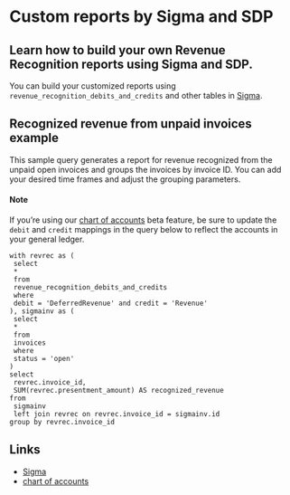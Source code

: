# Custom reports by Sigma and SDP

## Learn how to build your own Revenue Recognition reports using Sigma and SDP.

You can build your customized reports using
`revenue_recognition_debits_and_credits` and other tables in
[Sigma](https://docs.stripe.com/stripe-data/access-data-in-dashboard).

## Recognized revenue from unpaid invoices example

This sample query generates a report for revenue recognized from the unpaid open
invoices and groups the invoices by invoice ID. You can add your desired time
frames and adjust the grouping parameters.

#### Note

If you’re using our [chart of
accounts](https://docs.stripe.com/revenue-recognition/chart-of-accounts) beta
feature, be sure to update the `debit` and `credit` mappings in the query below
to reflect the accounts in your general ledger.

```
with revrec as (
 select
 *
 from
 revenue_recognition_debits_and_credits
 where
 debit = 'DeferredRevenue' and credit = 'Revenue'
), sigmainv as (
 select
 *
 from
 invoices
 where
 status = 'open'
)
select
 revrec.invoice_id,
 SUM(revrec.presentment_amount) AS recognized_revenue
from
 sigmainv
 left join revrec on revrec.invoice_id = sigmainv.id
group by revrec.invoice_id
```

## Links

- [Sigma](https://docs.stripe.com/stripe-data/access-data-in-dashboard)
- [chart of
accounts](https://docs.stripe.com/revenue-recognition/chart-of-accounts)